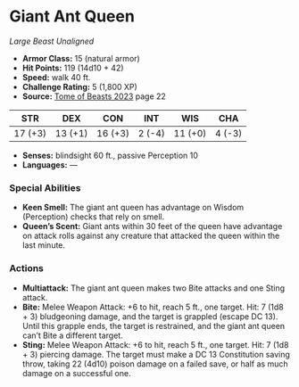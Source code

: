# Giant Ant Queen

*Large* *Beast* *Unaligned*

- **Armor Class:** 15 (natural armor)
- **Hit Points:** 119 (14d10 + 42)
- **Speed:** walk 40 ft.
- **Challenge Rating:** 5 (1,800 XP)
- **Source:** [Tome of Beasts 2023](https://koboldpress.com/kpstore/product/tome-of-beasts-1-2023-edition/) page 22

| STR | DEX | CON | INT | WIS | CHA |
| --- | --- | --- | --- | --- | --- |
| 17 (+3) | 13 (+1) | 16 (+3) | 2 (-4) | 11 (+0) | 4 (-3) |

- **Senses:** blindsight 60 ft., passive Perception 10
- **Languages:** —

### Special Abilities

- **Keen Smell:** The giant ant queen has advantage on Wisdom (Perception) checks that rely on smell.
- **Queen’s Scent:** Giant ants within 30 feet of the queen have advantage on attack rolls against any creature that attacked the queen within the last minute.

### Actions

- **Multiattack:** The giant ant queen makes two Bite attacks and one Sting attack.
- **Bite:** Melee Weapon Attack: +6 to hit, reach 5 ft., one target. Hit: 7 (1d8 + 3) bludgeoning damage, and the target is grappled (escape DC 13). Until this grapple ends, the target is restrained, and the giant ant queen can’t Bite a different target.
- **Sting:** Melee Weapon Attack: +6 to hit, reach 5 ft., one target. Hit: 7 (1d8 + 3) piercing damage. The target must make a DC 13 Constitution saving throw, taking 22 (4d10) poison damage on a failed save, or half as much damage on a successful one.
